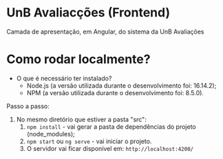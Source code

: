 # UnB Avaliacções (Frontend)
Camada de apresentação, em Angular, do sistema da UnB Avaliações

# Como rodar localmente?

- O que é necessário ter instalado?
  - Node.js (a versão utilizada durante o desenvolvimento foi: 16.14.2);
  - NPM (a versão utilizada durante o desenvolvimento foi: 8.5.0).

Passo a passo:
1. No mesmo diretório que estiver a pasta "src":
   1. `npm install` - vai gerar a pasta de dependências do projeto (node_modules);
   2. `npm start` ou `ng serve` - vai iniciar o projeto.
   3. O servidor vai ficar disponível em: `http://localhost:4200/`


